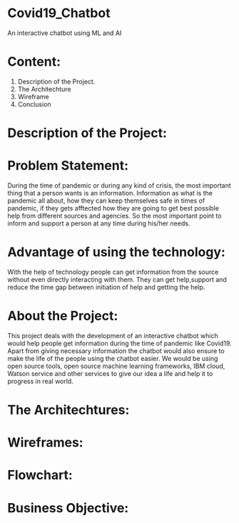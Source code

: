 # Covid19_Chatbot
An interactive chatbot using ML and AI
# Content:
1) Description of the Project.
2) The Architechture
3) Wireframe
4) Conclusion

# Description of the Project:
# Problem Statement:
During the time of pandemic or during any kind of crisis, the most important thing that a person wants is an information. Information as what is the pandemic all about,
how they can keep themselves safe in times of pandemic, if they gets afftected how they are going to get best possible help from different sources and agencies. So the most important point to inform and support a person at any time during his/her needs.
# Advantage of using the technology:
With the help of technology people can get information from the source without even directly interacting with them. They can get help,support and reduce the time gap between initiation of help and getting the help.
# About the Project:
This project deals with the development of an interactive chatbot which would help people get information during the time of pandemic like Covid19. Apart from giving necessary information the chatbot would also ensure to make the life of the people using the chatbot easier. We would be using open source tools, open source machine learning frameworks, IBM cloud, Watson service and other services to give our idea a life and help it to progress in real world.
# The Architechtures:
# Wireframes:
# Flowchart:
  
# Business Objective:
